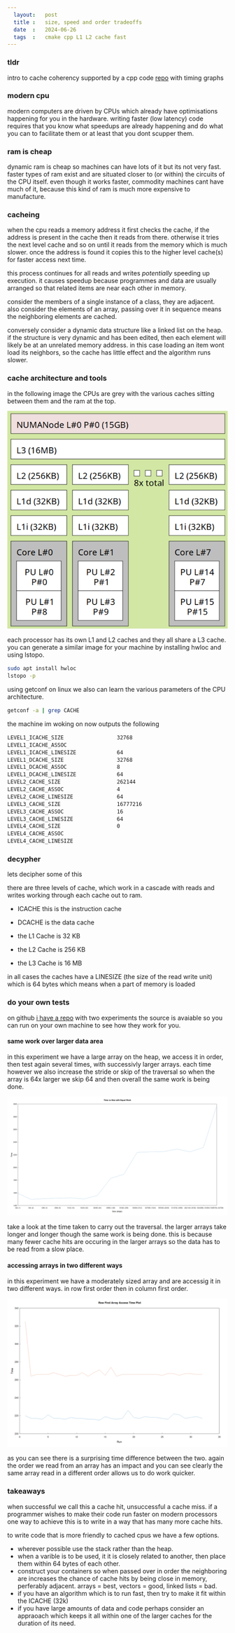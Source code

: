 ```yaml
---
  layout:   post
  title :   size, speed and order tradeoffs  
  date  :   2024-06-26  
  tags  :   cmake cpp L1 L2 cache fast  
---
```



### tldr

intro to cache coherency supported by a cpp code [repo](https://github.com/seanbutler/cache-speed-tests) with timing graphs

### modern cpu

modern computers are driven by CPUs which already have optimisations happening for you in the hardware. writing faster (low latency) code requires that you know what speedups are already happening and do what you can to facilitate them or at least that you dont scupper them.

### ram is cheap

dynamic ram is cheap so machines can have lots of it but its not very fast. faster types of ram exist and are situated closer to (or within) the circuits of the CPU itself. even though it works faster, commodity machines cant have much of it, because this kind of ram is much more expensive to manufacture. 

### cacheing

when the cpu reads a memory address it first checks the cache, if the address is present in the cache then it reads from there. otherwise it tries the next level cache and so on until it reads from the memory which is much slower. once the address is found it copies this to the higher level cache(s) for faster access next time.

this process continues for all reads and writes _potentially_ speeding up execution. it causes speedup because programmes and data are usually arranged so that related items are near each other in memory.

consider the members of a single instance of a class, they are adjacent. also consider the elements of an array, passing over it in sequence means the neighboring elements are cached.

conversely consider a dynamic data structure like a linked list on the heap. if the structure is very dynamic and has been edited, then each element will likely be at an unrelated memory address. in this case loading an item wont load its neighbors, so the cache has little effect and the algorithm runs slower. 


### cache architecture and tools

in the following image the CPUs are grey with the various caches sitting between them and the ram at the top. 

![cache architecture image](/images/cache-image.png)

each processor has its own L1 and L2 caches and they all share a L3 cache. you can generate a similar image for your machine by installing hwloc and using lstopo.

~~~bash
sudo apt install hwloc
lstopo -p
~~~

using getconf on linux we also can learn the various parameters of the CPU architecture.

~~~ bash
getconf -a | grep CACHE
~~~

the machine im woking on now outputs the following

~~~ txt
LEVEL1_ICACHE_SIZE                 32768
LEVEL1_ICACHE_ASSOC                
LEVEL1_ICACHE_LINESIZE             64
LEVEL1_DCACHE_SIZE                 32768
LEVEL1_DCACHE_ASSOC                8
LEVEL1_DCACHE_LINESIZE             64
LEVEL2_CACHE_SIZE                  262144
LEVEL2_CACHE_ASSOC                 4
LEVEL2_CACHE_LINESIZE              64
LEVEL3_CACHE_SIZE                  16777216
LEVEL3_CACHE_ASSOC                 16
LEVEL3_CACHE_LINESIZE              64
LEVEL4_CACHE_SIZE                  0
LEVEL4_CACHE_ASSOC                 
LEVEL4_CACHE_LINESIZE          
~~~


### decypher

lets decipher some of this

there are three levels of cache, which work in a cascade with reads and writes working through each cache out to ram.


- ICACHE this is the instruction cache
- DCACHE is the data cache


- the L1 Cache is 32 KB
- the L2 Cache is 256 KB
- the L3 Cache is 16 MB

in all cases the caches have a LINESIZE (the size of the read write unit) which is 64 bytes which means when a part of memory is loaded


### do your own tests

on github [i have a repo](https://github.com/seanbutler/cache-speed-tests) with two experiments the source is avaiable so you can run on your own machine to see how they work for you.

####  same work over larger data area

in this experiment we have a large array on the heap, we access it in order, then test again several times, with successivly larger arrays. each time however we also increase the stride or skip of the traversal so when the array is 64x larger we skip 64 and then overall the same work is being done.

![chart showing two horizontal lines](/images/cache-size-skip.png)

take a look at the time taken to carry out the traversal. the larger arrays take longer and longer though the same work is being done. this is because many fewer cache hits are occuring in the larger arrays so the data has to be read from a slow place.

#### accessing arrays in two different ways

in this experiment we have a moderately sized array and are accessig it in two different ways. in row first order then in column first order.

![chart showing two horizontal-ish lines](/images/cache-row-col-exp.png)

as you can see there is a surprising time difference between the two. again the order we read from an array has an impact and you can see clearly the same array read in a different order allows us to do work quicker.


### takeaways

when successful we call this a cache hit, unsuccessful a cache miss. if a programmer wishes to make their code run faster on modern processors one way to achieve this is to write in a way that has many more cache hits. 

to write code that is more friendly to cached cpus we have a few options.

- wherever possible use the stack rather than the heap.
- when a varible is to be used, it it is closely related to another, then place them within 64 bytes of each other.
- construct your containers so when passed over in order the neighboring are increases the chance of cache hits by being close in memory, perferably adjacent. arrays = best, vectors = good, linked lists = bad.
- if you have an algorithm which is to run fast, then try to make it fit within the ICACHE (32k)
- if you have large amounts of data and code perhaps consider an appraoach which keeps it all within one of the larger caches for the duration of its need.

